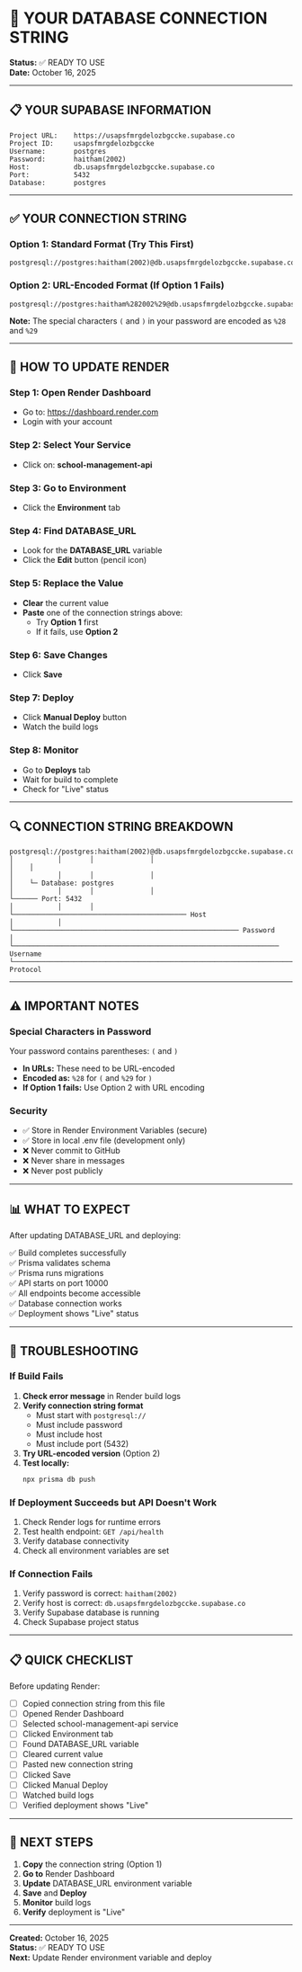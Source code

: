 # 🔑 YOUR DATABASE CONNECTION STRING

**Status:** ✅ READY TO USE  
**Date:** October 16, 2025

---

## 📋 YOUR SUPABASE INFORMATION

```
Project URL:    https://usapsfmrgdelozbgccke.supabase.co
Project ID:     usapsfmrgdelozbgccke
Username:       postgres
Password:       haitham(2002)
Host:           db.usapsfmrgdelozbgccke.supabase.co
Port:           5432
Database:       postgres
```

---

## ✅ YOUR CONNECTION STRING

### Option 1: Standard Format (Try This First)

```
postgresql://postgres:haitham(2002)@db.usapsfmrgdelozbgccke.supabase.co:5432/postgres
```

### Option 2: URL-Encoded Format (If Option 1 Fails)

```
postgresql://postgres:haitham%282002%29@db.usapsfmrgdelozbgccke.supabase.co:5432/postgres
```

**Note:** The special characters `(` and `)` in your password are encoded as `%28` and `%29`

---

## 🚀 HOW TO UPDATE RENDER

### Step 1: Open Render Dashboard
- Go to: https://dashboard.render.com
- Login with your account

### Step 2: Select Your Service
- Click on: **school-management-api**

### Step 3: Go to Environment
- Click the **Environment** tab

### Step 4: Find DATABASE_URL
- Look for the **DATABASE_URL** variable
- Click the **Edit** button (pencil icon)

### Step 5: Replace the Value
- **Clear** the current value
- **Paste** one of the connection strings above:
  - Try **Option 1** first
  - If it fails, use **Option 2**

### Step 6: Save Changes
- Click **Save**

### Step 7: Deploy
- Click **Manual Deploy** button
- Watch the build logs

### Step 8: Monitor
- Go to **Deploys** tab
- Wait for build to complete
- Check for "Live" status

---

## 🔍 CONNECTION STRING BREAKDOWN

```
postgresql://postgres:haitham(2002)@db.usapsfmrgdelozbgccke.supabase.co:5432/postgres
│           │       │              │                                    │    │
│           │       │              │                                    │    └─ Database: postgres
│           │       │              │                                    └────── Port: 5432
│           │       │              └─────────────────────────────────────────── Host
│           │       └──────────────────────────────────────────────────────── Password
│           └────────────────────────────────────────────────────────────────── Username
└──────────────────────────────────────────────────────────────────────────── Protocol
```

---

## ⚠️ IMPORTANT NOTES

### Special Characters in Password

Your password contains parentheses: `(` and `)`

- **In URLs:** These need to be URL-encoded
- **Encoded as:** `%28` for `(` and `%29` for `)`
- **If Option 1 fails:** Use Option 2 with URL encoding

### Security

- ✅ Store in Render Environment Variables (secure)
- ✅ Store in local .env file (development only)
- ❌ Never commit to GitHub
- ❌ Never share in messages
- ❌ Never post publicly

---

## 📊 WHAT TO EXPECT

After updating DATABASE_URL and deploying:

✅ Build completes successfully  
✅ Prisma validates schema  
✅ Prisma runs migrations  
✅ API starts on port 10000  
✅ All endpoints become accessible  
✅ Database connection works  
✅ Deployment shows "Live" status  

---

## 🔧 TROUBLESHOOTING

### If Build Fails

1. **Check error message** in Render build logs
2. **Verify connection string format**
   - Must start with `postgresql://`
   - Must include password
   - Must include host
   - Must include port (5432)
3. **Try URL-encoded version** (Option 2)
4. **Test locally:**
   ```bash
   npx prisma db push
   ```

### If Deployment Succeeds but API Doesn't Work

1. Check Render logs for runtime errors
2. Test health endpoint: `GET /api/health`
3. Verify database connectivity
4. Check all environment variables are set

### If Connection Fails

1. Verify password is correct: `haitham(2002)`
2. Verify host is correct: `db.usapsfmrgdelozbgccke.supabase.co`
3. Verify Supabase database is running
4. Check Supabase project status

---

## 📋 QUICK CHECKLIST

Before updating Render:

- [ ] Copied connection string from this file
- [ ] Opened Render Dashboard
- [ ] Selected school-management-api service
- [ ] Clicked Environment tab
- [ ] Found DATABASE_URL variable
- [ ] Cleared current value
- [ ] Pasted new connection string
- [ ] Clicked Save
- [ ] Clicked Manual Deploy
- [ ] Watched build logs
- [ ] Verified deployment shows "Live"

---

## 🎯 NEXT STEPS

1. **Copy** the connection string (Option 1)
2. **Go to** Render Dashboard
3. **Update** DATABASE_URL environment variable
4. **Save** and **Deploy**
5. **Monitor** build logs
6. **Verify** deployment is "Live"

---

**Created:** October 16, 2025  
**Status:** ✅ READY TO USE  
**Next:** Update Render environment variable and deploy

